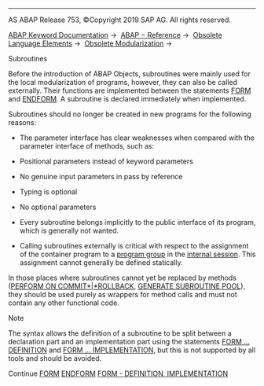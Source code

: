   

* * *

AS ABAP Release 753, ©Copyright 2019 SAP AG. All rights reserved.

[ABAP Keyword Documentation](javascript:call_link\('abenabap.htm'\)) →  [ABAP − Reference](javascript:call_link\('abenabap_reference.htm'\)) →  [Obsolete Language Elements](javascript:call_link\('abenabap_obsolete.htm'\)) →  [Obsolete Modularization](javascript:call_link\('abenobsolete_modularization.htm'\)) → 

Subroutines

Before the introduction of ABAP Objects, subroutines were mainly used for the local modularization of programs, however, they can also be called externally. Their functions are implemented between the statements [FORM](javascript:call_link\('abapform.htm'\)) and [ENDFORM](javascript:call_link\('abapendform.htm'\)). A subroutine is declared immediately when implemented.

Subroutines should no longer be created in new programs for the following reasons:

-   The parameter interface has clear weaknesses when compared with the parameter interface of methods, such as:

-   Positional parameters instead of keyword parameters

-   No genuine input parameters in pass by reference

-   Typing is optional

-   No optional parameters

-   Every subroutine belongs implicitly to the public interface of its program, which is generally not wanted.

-   Calling subroutines externally is critical with respect to the assignment of the container program to a [program group](javascript:call_link\('abenprogram_group_glosry.htm'\) "Glossary Entry") in the [internal session](javascript:call_link\('abeninternal_session_glosry.htm'\) "Glossary Entry"). This assignment cannot generally be defined statically.

In those places where subroutines cannot yet be replaced by methods ([PERFORM ON COMMIT*|*ROLLBACK](javascript:call_link\('abapperform_subr.htm'\)), [GENERATE SUBROUTINE POOL](javascript:call_link\('abapgenerate_subroutine_pool.htm'\))), they should be used purely as wrappers for method calls and must not contain any other functional code.

Note

The syntax allows the definition of a subroutine to be split between a declaration part and an implementation part using the statements [FORM ... DEFINITION](javascript:call_link\('abapform_definition.htm'\)) and [FORM ... IMPLEMENTATION](javascript:call_link\('abapform_definition.htm'\)), but this is not supported by all tools and should be avoided.

Continue
[FORM](javascript:call_link\('abapform.htm'\))
[ENDFORM](javascript:call_link\('abapendform.htm'\))
[FORM - DEFINITION, IMPLEMENTATION](javascript:call_link\('abapform_definition.htm'\))